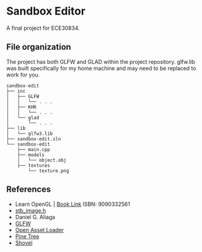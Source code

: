 # Sandbox Editor
A final project for ECE30834.
## File organization
The project has both GLFW and GLAD within the project repository. glfw.lib was built specifically for my home machine and may need to be replaced to work for you.
```
sandbox-edit
├── inc
│   ├── GLFW
│   │   └── . . .
│   ├── KHR
│   │   └── . . .
│   └── glad
│       └── . . .
├── lib
│   └── glfw3.lib
├── sandbox-edit.sln
└── sandbox-edit
    ├── main.cpp
    ├── models
    │   └── object.obj
    ├── textures
        └── texture.png 
```

## References
- Learn OpenGL | [Book Link](https://www.amazon.com/gp/product/9090332561/ref=as_li_tl?tag=joeydevries-20&ie=UTF8&linkId=7dc8cb69143266ce47e97e21350bbfff&geniuslink=true) ISBN: 9090332561
- [stb_image.h](https://github.com/nothings/stb)
- Daniel G. Aliaga
- [GLFW](https://www.glfw.org/download.html)
- [Open Asset Loader](https://assimp-docs.readthedocs.io/en/v5.1.0/)
- [Pine Tree](https://free3d.com/3d-model/green-tree-41755.html)
- [Shovel](https://sketchfab.com/3d-models/shovel-b4c2a8dc099a4e02ac40cff7f6490c27)